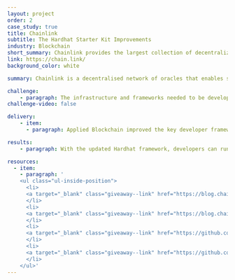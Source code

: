 ```yaml
---
layout: project
order: 2
case_study: true
title: Chainlink
subtitle: The Hardhat Starter Kit Improvements
industry: Blockchain
short_summary: Chainlink provides the largest collection of decentralized services powering the world’s hybrid smart contracts.
link: https://chain.link/
background_color: white

summary: Chainlink is a decentralised network of oracles that enables smart contracts to interact securely with real-world data and services outside blockchain networks. With Chainlink, the traditional systems that currently power modern economies can connect to the emerging blockchain industry to generate more security, efficiency, and transparency in business and social processes.

challenge:
    - paragraph: The infrastructure and frameworks needed to be developed to fuel the growth of the Chainlink community and accelerate the adoption of hybrid smart contracts. New tools needed to be created, updated, and maintained, as well as the original key developer tools. Therefore, Applied Blockchain was commissioned by Chainlink to improve and maintain the <a target="_blank" class="giveaway--link" href="https://github.com/smartcontractkit/hardhat-starter-kit">Chainlink Hardhat Starter</a> Kit, a toolkit for building Chainlinked smart contracts. Hardhat is a development environment that allows Ethereum developers to quickly implement Chainlink oracles into their smart contracts, enabling them to deploy and test them using repeatable predefined tasks easily.
challenge-video: false

delivery:
    - item:
      - paragraph: Applied Blockchain improved the key developer framework by creating Chainlink-powered applications that leverage on-chain Data Feeds, verifiable randomness, or the ability to call any external API is simplified for development teams, resulting in faster deployments into production.

results:
    - paragraph: With the updated Hardhat framework, developers can run Solidity code locally, initiate tests, and debug smart contracts without dealing with live in-production environments. In addition, Hardhat provides developers extreme flexibility and the ability to extend the framework with additional plugins to address any project’s specific needs.

resources:
  - item:
    - paragraph: '
    <ul class="ul-inside-position">
      <li>
      <a target="_blank" class="giveaway--link" href="https://blog.chain.link/using-chainlink-with-hardhat/">How to Use Chainlink With Hardhat</a>
      </li>
      <li>
      <a target="_blank" class="giveaway--link" href="https://blog.chain.link/applied-blockchain-receives-grant-to-upgrade-hardhat-starter-kit/">Applied Blockchain Receives Grant to Provide Key Chainlink Hardhat Starter Kit Updates</a>
      </li>
      <li>
      <a target="_blank" class="giveaway--link" href="https://github.com/appliedblockchain/chainlink-consumer/tree/addb94141a5e6d8c6983b84481a66aa9c4a9e66c#chainlink-consumer">GitHub - Chainlink Consumer</a>
      </li>
      <li>
      <a target="_blank" class="giveaway--link" href="https://github.com/smartcontractkit/hardhat-starter-kit#chainlink-hardhat-starter-kit">GitHub - Chainlink Hardhat Starter Kit</a>
      </li>
    </ul>'
---
```

